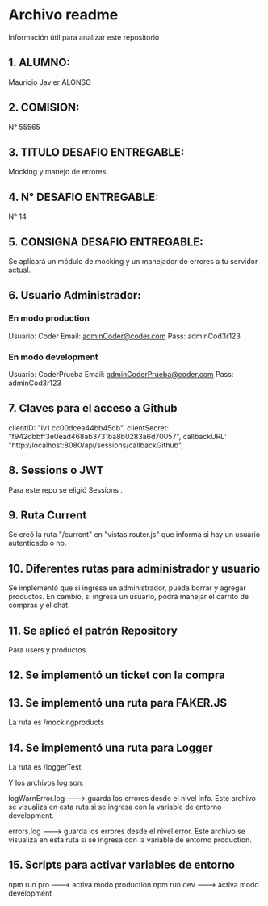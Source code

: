 # Archivo readme
Información útil para analizar este repositorio


## 1. ALUMNO: 

Mauricio Javier ALONSO


## 2. COMISION:

 N° 55565


## 3. TITULO DESAFIO ENTREGABLE: 

Mocking  y manejo de errores

## 4. N° DESAFIO ENTREGABLE: 

N° 14

## 5. CONSIGNA DESAFIO ENTREGABLE: 

Se aplicará un módulo de mocking y un manejador de errores a tu servidor actual.


## 6. Usuario Administrador:

### En modo production
Usuario: Coder
Email: adminCoder@coder.com
Pass: adminCod3r123

### En modo development
Usuario: CoderPrueba
Email: adminCoderPrueba@coder.com
Pass: adminCod3r123


## 7. Claves para el acceso a Github

clientID: "Iv1.cc00dcea44bb45db",
clientSecret: "f942dbbff3e0ead468ab3731ba8b0283a6d70057",
callbackURL: "http://localhost:8080/api/sessions/callbackGithub",

## 8. Sessions o JWT
Para este repo se eligió Sessions .

## 9. Ruta Current

Se creó la ruta "/current" en "vistas.router.js" que informa si hay un usuario autenticado o no. 

## 10. Diferentes rutas para administrador y usuario
Se implementó que si ingresa un administrador, pueda borrar y agregar productos.
En cambio, si ingresa un usuario, podrá manejar el carrito de compras y el chat.

## 11. Se aplicó el patrón Repository
Para users y productos.

## 12. Se implementó un ticket con la compra

## 13. Se implementó una ruta para FAKER.JS
La ruta es /mockingproducts

## 14. Se implementó una ruta para Logger
La ruta es /loggerTest

Y los archivos log son:

logWarnError.log ---> guarda los errores desde el nivel info. Este archivo se visualiza en esta ruta si se ingresa con la variable de entorno development. 

errors.log ---> guarda los errores desde el nivel error. Este archivo se visualiza en esta ruta si se ingresa con la variable de entorno production. 

## 15. Scripts para activar variables de entorno

npm run pro   ---> activa modo production
npm run dev   ---> activa modo development

